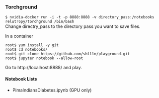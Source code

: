 ### Torchground

`$ nvidia-docker run -i -t -p 8888:8888 -v directory_pass:/notebooks relutropy/torchground /bin/bash`  
Change directry_pass to the directory pass you want to save files.  

In a container  

`root$ yum install -y git`  
`root$ cd notebooks/`  
`root$ git clone https://github.com/shllln/playground.git`  
`root$ jupyter notebook --allow-root`  

Go to http://localhost:8888/ and play.

#### Notebook Lists  
- PimaIndiansDiabetes.ipynb (GPU only)  
